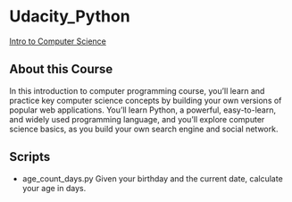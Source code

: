 # Udacity_Python

[Intro to Computer Science](https://www.udacity.com/course/intro-to-computer-science--cs101)

## About this Course

In this introduction to computer programming course, you’ll learn and practice key computer science concepts by building your own versions of popular web applications. You’ll learn Python, a powerful, easy-to-learn, and widely used programming language, and you’ll explore computer science basics, as you build your own search engine and social network.

## Scripts
* age_count_days.py
Given your birthday and the current date, calculate your age in days.
